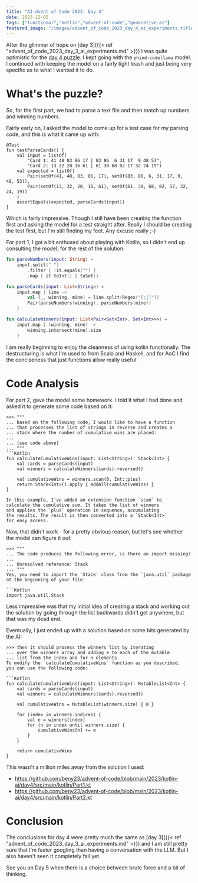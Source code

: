 ```yaml
---
title: "AI-dvent of Code 2023: Day 4"
date: 2023-12-05
tags: ["functional","kotlin","advent-of-code","generative-ai"]
featured_image: "/images/advent_of_code_2023_day_4_ai_experiments_title.png"
---
```


After the glimmer of hope on [day 3]({{< ref "advent_of_code_2023_day_3_ai_experiments.md" >}}) I was quite optimistic
for the [day 4 puzzle](https://adventofcode.com/2023/day/4). I kept going with the `phind-codellama` model.
I continued with keeping the model on a fairly tight leash and just being very specific as to what I wanted it to do.

# What's the puzzle?

So, for the first part, we had to parse a text file and then match up numbers and winning numbers.

Fairly early on, I asked the model to come up for a test case for my parsing code, and this is what it came up with:

```
@Test
fun testParseCards() {
    val input = listOf(
        "Card 1: 41 48 83 86 17 | 83 86  6 31 17  9 48 53",
        "Card 2: 13 32 20 16 61 | 61 30 68 82 17 32 24 19")
    val expected = listOf(
        Pair(setOf(41, 48, 83, 86, 17), setOf(83, 86, 6, 31, 17, 9, 48, 53)),
        Pair(setOf(13, 32, 20, 16, 61), setOf(61, 30, 68, 82, 17, 32, 24, 19))
    )
    assertEquals(expected, parseCards(input))
}
```

Which is fairly impressive. Though I still have been creating the function first and asking the
model for a test straight after. Really I should be creating the test first, but I'm still finding my feet. Any
excuse really ;-)

For part 1, I got a bit enthused about playing with Kotlin, so I didn't end up consulting the model, for the rest of
the solution:

```kotlin
fun parseNumbers(input: String) =
    input.split(" ")
        .filter { !it.equals("") }
        .map { it.toInt() }.toSet()

fun parseCards(input: List<String>) =
    input.map { line ->
        val (_, winning, mine) = line.split(Regex("[:|]"))
        Pair(parseNumbers(winning), parseNumbers(mine))
    }

fun calculateWinners(input: List<Pair<Set<Int>, Set<Int>>>) =
    input.map { (winning, mine) -> 
        winning.intersect(mine).size 
    }
```

I am really beginning to enjoy the cleanness of using kotlin functionally. The destructuring is what I'm used to from
Scala and Haskell, and for AoC I find the conciseness that just functions allow really useful.

# Code Analysis

For part 2, gave the model some homework. I told it what I had done and asked it to generate some code based on it:

```
>>> """
... based on the following code, I would like to have a function 
... that processes the list of strings in reverse and creates a 
... stack where the number of cumulative wins are placed:
... 
... [see code above]
... """
```Kotlin
fun calculateCumulativeWins(input: List<String>): Stack<Int> {
    val cards = parseCards(input)
    val winners = calculateWinners(cards).reversed() 
    
    val cumulativeWins = winners.scan(0, Int::plus) 
    return Stack<Int>().apply { addAll(cumulativeWins) }
}

In this example, I've added an extension function `scan` to 
calculate the cumulative sum. It takes the list of winners 
and applies the `plus` operation in sequence, accumulating
the results. The result is then converted into a `Stack<Int>` 
for easy access.
```

Now, that didn't work - for a pretty obvious reason, but let's see whether the model can figure it out:

```
>>> """
... The code produces the following error, is there an import missing?
...
... Unresolved reference: Stack
... """
Yes, you need to import the `Stack` class from the `java.util` package 
at the beginning of your file:

```Kotlin
import java.util.Stack
```

Less impressive was that my initial idea of creating a stack and working out the solution by going through the list
backwards didn't get anywhere, but that was my dead end.

Eventually, I just ended up with a solution based on some bits generated by the AI:

```
>>> then it should process the winners list by iterating 
... over the winners array and adding e to each of the mutable 
... list from the index and for n elements
To modify the `calculateCumulativeWins` function as you described, 
you can use the following code:

```Kotlin
fun calculateCumulativeWins(input: List<String>): MutableList<Int> {
    val cards = parseCards(input)
    val winners = calculateWinners(cards).reversed() 
    
    val cumulativeWins = MutableList(winners.size) { 0 } 
    
    for (index in winners.indices) {
        val e = winners[index]
        for (n in index until winners.size) {
            cumulativeWins[n] += e 
        }
    }
    
    return cumulativeWins 
}
```

This wasn't a million miles away from the solution I used:


- https://github.com/beny23/advent-of-code/blob/main/2023/kotlin-ai/day4/src/main/kotlin/Part1.kt
- https://github.com/beny23/advent-of-code/blob/main/2023/kotlin-ai/day4/src/main/kotlin/Part2.kt

# Conclusion

The conclusions for day 4 were pretty much the same as [day 3]({{< ref "advent_of_code_2023_day_3_ai_experiments.md" >}})
and I am still pretty sure that I'm faster googling than having a conversation with the LLM. But I also haven't 
seen it completely fail yet.

See you on Day 5 when there is a choice between brute force and a bit of thinking.